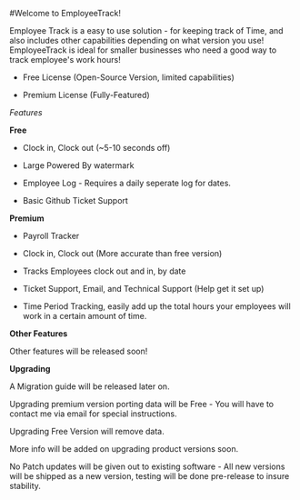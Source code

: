 #Welcome to EmployeeTrack!

Employee Track is a easy to use solution - for keeping track of Time, and also includes other capabilities depending on what version you use!
EmployeeTrack is ideal for smaller businesses who need a good way to track employee's work hours!

  - Free License (Open-Source Version, limited capabilities)
  
  - Premium License (Fully-Featured) 
  
*Features*

**Free**

  - Clock in, Clock out (~5-10 seconds off)
  
  - Large Powered By watermark
  
  - Employee Log - Requires a daily seperate log for dates. 
  
  - Basic Github Ticket Support
  
  **Premium**
  
  - Payroll Tracker 
  
  - Clock in, Clock out (More accurate than free version)
  
  - Tracks Employees clock out and in, by date
  
  - Ticket Support, Email, and Technical Support (Help get it set up)
  
  - Time Period Tracking, easily add up the total hours your employees will work in a certain amount of time. 
  
**Other Features**

Other features will be released soon!
  
  **Upgrading**
  
  A Migration guide will be released later on. 
  
  Upgrading premium version porting data will be Free - You will have to contact me via email for special instructions. 
  
  Upgrading Free Version will remove data. 
  
  More info will be added on upgrading product versions soon. 
  
  No Patch updates will be given out to existing software - All new versions will be shipped as a new version, testing will be done pre-release to insure stability.
  
  
  
  
  
